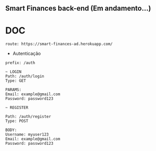 <h2>Smart Finances back-end (Em andamento...)</h2>

<h1>DOC</h1>

`route: https://smart-finances-ad.herokuapp.com/`

- Autenticação

`prefix: /auth`

```
~ LOGIN
Path: /auth/login
Type: GET

PARAMS:
Email: example@gmail.com
Password: password123
```

```
~ REGISTER

Path: /auth/register
Type: POST

BODY:
Username: myuser123
Email: example@gmail.com
Password: password123
```
